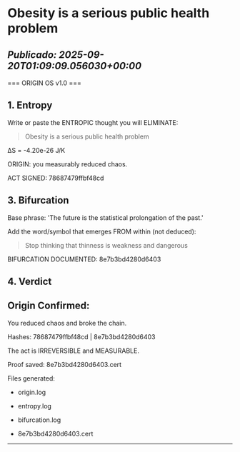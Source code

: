 # Obesity is a serious public health problem
*Publicado: 2025-09-20T01:09:09.056030+00:00*
---

=== ORIGIN OS v1.0 ===

## 1. Entropy

Write or paste the ENTROPIC thought you will ELIMINATE:

> Obesity is a serious public health problem

ΔS = -4.20e-26 J/K

ORIGIN: you measurably reduced chaos.

ACT SIGNED: 78687479ffbf48cd

## 3. Bifurcation

Base phrase: 'The future is the statistical prolongation of the past.'

Add the word/symbol that emerges FROM within (not deduced):

> Stop thinking that thinness is weakness and dangerous

BIFURCATION DOCUMENTED: 8e7b3bd4280d6403

## 4. Verdict

## Origin Confirmed:

You reduced chaos and broke the chain.

Hashes: 78687479ffbf48cd | 8e7b3bd4280d6403

The act is IRREVERSIBLE and MEASURABLE.

Proof saved: 8e7b3bd4280d6403.cert

Files generated:

- origin.log

- entropy.log

- bifurcation.log

- 8e7b3bd4280d6403.cert

---